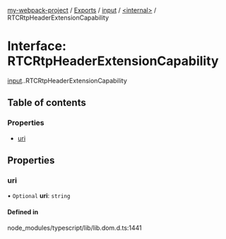 [my-webpack-project](../README.md) / [Exports](../modules.md) / [input](../modules/input.md) / [<internal\>](../modules/input._internal_.md) / RTCRtpHeaderExtensionCapability

# Interface: RTCRtpHeaderExtensionCapability

[input](../modules/input.md).[<internal>](../modules/input._internal_.md).RTCRtpHeaderExtensionCapability

## Table of contents

### Properties

- [uri](input._internal_.RTCRtpHeaderExtensionCapability.md#uri)

## Properties

### uri

• `Optional` **uri**: `string`

#### Defined in

node_modules/typescript/lib/lib.dom.d.ts:1441

